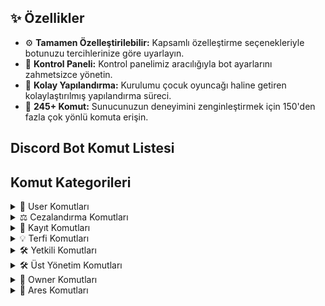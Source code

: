 ## ✨ Özellikler

- ⚙️ **Tamamen Özelleştirilebilir:** Kapsamlı özelleştirme seçenekleriyle botunuzu tercihlerinize göre uyarlayın.
- 🌆 **Kontrol Paneli:** Kontrol panelimiz aracılığıyla bot ayarlarını zahmetsizce yönetin.
- 📝 **Kolay Yapılandırma:** Kurulumu çocuk oyuncağı haline getiren kolaylaştırılmış yapılandırma süreci.
- 💯 **245+ Komut:** Sunucunuzun deneyimini zenginleştirmek için 150'den fazla çok yönlü komuta erişin.
  
## Discord Bot Komut Listesi</h1>
<h2>Komut Kategorileri</h2>

<details>
  <summary>👤 User Komutları</summary>
  <pre>
.yilbasi
.50krs @Ares/ID
.afk
.anım
.arkadaşlarım @Ares/ID
.avatar @Ares/ID
.ayakkabınumaram
.boşan @Ares/ID
.aşk-ölç @Ares/ID
.banner @Ares/ID
.bj <Miktar>
.cinnet @Ares/ID
.coinflip <Miktar>
.cvhazırla @Ares/ID
.cuzdan @Kullanici/ID
.dağıt
.dedikodu @Ares/ID
.detaylarım @Ares/ID
.domalt @Ares/ID
.dürt @Ares/ID
.engel ekle/kaldır/liste @Ares/ID
.evlen @Ares/ID
.evlilik-durum @Ares/ID
.fal
.fatura
.gelcektengeldim
.git @Kullanıcı/ID
.gizligörev
.daily
.gıdıkla @Ares/ID
.hackledim @Ares/ID
.hayaletyazı <süre(sn)> <mesaj>
.hesapoluştur
.hikayekurgula
.ihanet @kullanıcı
.ikizim
.ilginçbilgi
.ilgiver @Ares/ID
.iltifat @Ares/ID
.iqanaliz
.kaccm
.kaderharitası @Ares/ID
.kahve @Ares/ID
.kehanet
.khaydo @Ares/ID
.lafat @Ares/ID
.maden
.mirasımkime
.motivasyon
.profil @Ares/ID
.ruhhayvanım
.rulet <Miktar>
.rüya
.rüyayorumlama [rüya metni]
.sapla @Ares/ID
.sarıl @Ares/ID
.savaş @Ares/ID <Miktar>
.seniçizdim @Ares/ID
.serdar @Ares/ID
.ship @Ares/ID
.slot <Miktar>
.snake <Miktar>
.sonaramamız
.soy @Ares/ID
.spotify @Ares/ID
.sreyiz @Ares/ID
.stat @Ares/ID
.statc @Ares/ID
.stats @Ares/ID
.sunucubilgi
.sırlarım
.tkm @Ares/ID <Miktar>
.tekme @Ares/ID
.tokat @Ares/ID
.topstat
.transfer @Ares/ID Miktar
.trolledim @Ares/ID
.tweet Text
.xox @Ares/ID
.yala @Ares/ID
.yazı-tura <Miktar>
.yumruk @Ares/ID
.zamansabitle @Ares/ID
.zamantreni
.booster [İsim]
.çay @Ares/ID
.çek @Ares/ID
.öp @Ares/ID
.invite @Ares/ID
.ısır @Ares/ID
.şanslıgün
.şanslısayı
  </pre>
</details>

<details>
  <summary>⚖️ Cezalandırma Komutları</summary>
  <pre>
.ban @Ares/ID Sebep
.banliste
.cezasorgu CezaID
.yargı @Ares/ID Sebep
.jail @Ares/ID Sebep
.mute @Ares/ID Süre Sebep
.reklam @Ares/ID
.tempjail @Ares/ID Sebep Süre
.timeout @Ares/ID Süre Sebep
.unban @Ares/ID
.unbanall
.unyargı @Ares/ID
.unjail @Ares/ID
.unmute @Ares/ID
.unreklam @Ares/ID
.untjail @Ares/ID
.unvmute @Ares/ID
.vmute @Ares/ID Süre Sebep
  </pre>
</details>

<details>
  <summary>📝 Kayıt Komutları</summary>
  <pre>
.detaylı-isimler @Ares/ID
.kayıt @Ares/ID [İsim] [Yaş] [Cinsiyet]
.kayıtsız @Ares/ID
.taglı @Ares/ID
.tag-say
.kayıtları @Ares/ID
.isim @Ares/ID [İsim] [Yaş]
.isimler @Ares/ID
  </pre>
</details>

<details>
  <summary>💡 Terfi Komutları</summary>
  <pre>
.düşür @Ares/ID
.görev-al
.görevler @Ares/ID
.yetkili @Ares/ID
.yetkiver @Ares/ID
.ytcek @Ares/ID
.yetkial @Ares/ID
.yükselt @Ares/ID
  </pre>
</details>

<details>
  <summary>🛠️ Yetkili Komutları</summary>
  <pre>
.bağlantı-kes @Ares/ID
.nerede @Ares/ID
.rolbilgi @Rol/ID
.roldenetim @Rol/ID
.rol-log @Ares/ID
.say
.sicil @Ares/ID
.sil
.snipe
.ksil [Miktar] @Kullanıcı
  </pre>
</details>

<details>
  <summary>🛠️ Üst Yönetim Komutları</summary>
  <pre>
.chatengel
.chatengel-liste
.veri-sil @Ares/ID
.denetim @Rol/ID
.dmyaz
.ekip [ekle/sil/kontrol/bilgi/liste]
.emojiekle [Emoji]
.kanal-kilit
.link
.mazeret [Sebep]
.puan [Ekle/Sil] [@Ares/ID] [Sayı]
.rank ekle/sil/liste/ayarla/düzenle [Puan] @Rol/ID - @Hammer/ID
.rankbilgi
.roles ver/al @Ares/ID
.senkronize [Üye] @Ares/ID / [Role] @Rol/ID
.sticker [Sticker]
.toplantı
.allmute
.allunmute
.toplutaşı [Taşıyacağınız Kanal]
.yasakkelime <Kelime>
.yasgun
.yetkilisay
.yetkilisay2
.ystat @Ares/ID
.İltifat ekle/sil/liste/düzenle
  </pre>
</details>

<details>
  <summary>📢 Owner Komutları</summary>
  <pre>
.commands aç/kapat
.dolar [ekle/sil] [kullanıcı] [sayı]
.dolarekle @Ares/ID <Miktar>
.emojiid
.emojisil
.greroll [Mesaj ID]
.çekiliş 10m 1 Nitro
.komut-izin ekle/sil/liste [Komut] @Ares/Rol
.command banned @Ares/ID
.level-rol ekle/sil/liste Mesaj [10] [@Rol/ID]
.menü
.reklam-kanal ekle/sil/liste #Kanal/ID
.Reklam SS sistemi kurulumunu başlatır.
.rolalma
.rolmenü
.rolver @Ares/ID <Rol Id>.
.ry
.sicil-sıfırla @Ares/ID
.sunucu-banner
.sunucu-pp
.taglı-alım
.yasaklıtag [ekle/sil] [tag] / [say/liste]
.komut ekle/sil/liste/bilgi
  </pre>
</details>

<details>
  <summary>👑 Ares Komutları</summary>
  <pre>
.ares
.botaekle <ID>
.bottançıkar <ID>
.cezapanel
.kanalolustur [kanal ismi]
.eval [Code]
.gsetup
.guardsetup
.yaz
.whlitelist @Ares/ID
.herkeserolver @Rol/ID
.kayıtmesaj
.isimkontrol @Rol/ID
.istifapanel
.itirafpanel
.kayıtpanel
.kordine @Rol/ID sayı
.kurulum
.lb kur (kurulumunu başlatır veya sıfırlar.)
.limit
.locaizin
.loca
.nuke
.otocevap
.pm2
.prefixçıkar <prefix>
.prefixekle <prefix>
.referans
.rololustur <rol ismi> <renk ismi>
.rkurulum
.rolsuz ver
.ayar
.setupyardım
.setups
.sorumlulukpanel
.sorunçözmepanel
.stat-sıfırla all/aylık/haftalık/günlük
.streamerbaşvuru
.streameryönet
.swentegre
.sç 
.userpanel
.wl @Ares/Rol
.yetkilibaşvuru
.özeloda
.şüphelibutton
  </pre>
</details>

</body>
</html>
